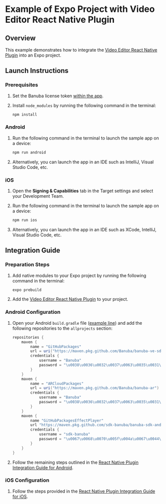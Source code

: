 # Example of Expo Project with Video Editor React Native Plugin

## Overview

This example demonstrates how to integrate the [Video Editor React Native Plugin](https://github.com/Banuba/ve-sdk-react-native) into an Expo project.

## Launch Instructions

### Prerequisites

1. Set the Banuba license token [within the app](app/(tabs)/index.tsx#L10).
2. Install ```node_modules``` by running the following command in the terminal:

   ```bash
   npm install
   ```

### Android

1. Run the following command in the terminal to launch the sample app on a device:

   ```bash
   npm run android
   ```

2. Alternatively, you can launch the app in an IDE such as IntelliJ, Visual Studio Code, etc.

### iOS

1. Open the **Signing & Capabilities** tab in the Target settings and select your Development Team.
2. Run the following command in the terminal to launch the sample app on a device:

   ```bash
   npm run ios
   ```

3. Alternatively, you can launch the app in an IDE such as XCode, IntelliJ, Visual Studio Code, etc.


## Integration Guide

### Preparation Steps

1. Add native modules to your Expo project by running the following command in the terminal:

   ```bash
   expo prebuild
   ```

2. Add the [Video Editor React Native Plugin](https://github.com/Banuba/ve-sdk-react-native?tab=readme-ov-file#installation) to your project.

### Android Configuration

1. Open your Android ```build.gradle``` file ([example line](android/build.gradle#26)) and add the following repositories to the ```allprojects``` section:

   ```groovy
   repositories {
       maven {
           name = "GitHubPackages"
           url = uri("https://maven.pkg.github.com/Banuba/banuba-ve-sdk")
           credentials {
               username = "Banuba"
               password = "\u0038\u0036\u0032\u0037\u0063\u0035\u0031\u0030\u0033\u0034\u0032\u0063\u0061\u0033\u0065\u0061\u0031\u0032\u0034\u0064\u0065\u0066\u0039\u0062\u0034\u0030\u0063\u0063\u0037\u0039\u0038\u0063\u0038\u0038\u0066\u0034\u0031\u0032\u0061\u0038"
           }
       }
       maven {
           name = "ARCloudPackages"
           url = uri("https://maven.pkg.github.com/Banuba/banuba-ar")
           credentials {
               username = "Banuba"
               password = "\u0038\u0036\u0032\u0037\u0063\u0035\u0031\u0030\u0033\u0034\u0032\u0063\u0061\u0033\u0065\u0061\u0031\u0032\u0034\u0064\u0065\u0066\u0039\u0062\u0034\u0030\u0063\u0063\u0037\u0039\u0038\u0063\u0038\u0038\u0066\u0034\u0031\u0032\u0061\u0038"
           }
       }
       maven {
           name "GitHubPackagesEffectPlayer"
           url "https://maven.pkg.github.com/sdk-banuba/banuba-sdk-android"
           credentials {
               username = "sdk-banuba"
               password = "\u0067\u0068\u0070\u005f\u004a\u0067\u0044\u0052\u0079\u0049\u0032\u006d\u0032\u004e\u0055\u0059\u006f\u0033\u0033\u006b\u0072\u0034\u0049\u0069\u0039\u0049\u006f\u006d\u0077\u0034\u0052\u0057\u0043\u0064\u0030\u0052\u0078\u006d\u0045\u0069"
           }
       }
   }
   ```

2. Follow the remaining steps outlined in the [React Native Plugin Integration Guide for Android](https://github.com/Banuba/ve-sdk-react-native/blob/master/mddocs/integration_guide.md#android).

### iOS Configuration

1. Follow the steps provided in the [React Native Plugin Integration Guide for iOS](https://github.com/Banuba/ve-sdk-react-native/blob/master/mddocs/integration_guide.md#ios).
